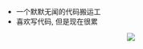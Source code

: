 

- 一个默默无闻的代码搬运工
- 喜欢写代码, 但是现在很累

<div align='center'>
  <a href="">
  	<img src="https://github-readme-stats.vercel.app/api?username=wanlinus&show_icons=true&hide_border=true" />
  </a>
</div

